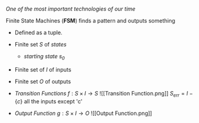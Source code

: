 *One of the most important technologies of our time* 

Finite State Machines (**FSM**) finds a pattern and outputs something 
- Defined as a tuple. 
- Finite set $S$ of *states*
	- *starting state $s_0$*
- Finite set of $I$ of inputs
- Finite set $O$ of outputs
- *Transition Functions* $f : S \times I \rightarrow S$
![[Transition Function.png]]
$S_{err}= I-\{c\}$ all the inputs except 'c'

- *Output Function* $g : S \times I \rightarrow O$ 
![[Output Function.png]]
